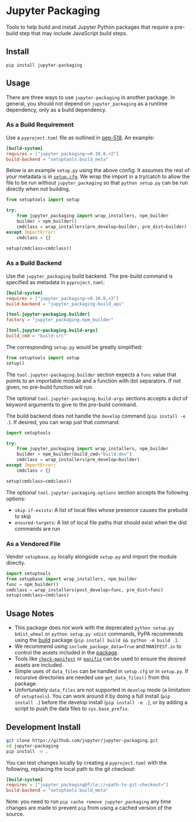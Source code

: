 # Jupyter Packaging

Tools to help build and install Jupyter Python packages that require a pre-build step that may include JavaScript build steps.

## Install

`pip install jupyter-packaging`

## Usage

There are three ways to use `jupyter-packaging` in another package.
In general, you should not depend on `jupyter_packaging` as a runtime dependency, only as a build dependency.

### As a Build Requirement

Use a `pyproject.toml` file as outlined in [pep-518](https://www.python.org/dev/peps/pep-0518/).
An example:

```toml
[build-system]
requires = ["jupyter_packaging~=0.10.0,<2"]
build-backend = "setuptools.build_meta"
```

Below is an example `setup.py` using the above config.
It assumes the rest of your metadata is in [`setup.cfg`](https://setuptools.readthedocs.io/en/latest/userguide/declarative_config.html).
We wrap the import in a try/catch to allow the file to be run without `jupyter_packaging`
so that `python setup.py` can be run directly when not building.

```py
from setuptools import setup

try:
    from jupyter_packaging import wrap_installers, npm_builder
    builder = npm_builder()
    cmdclass = wrap_installers(pre_develop=builder, pre_dist=builder)
except ImportError:
    cmdclass = {}

setup(cmdclass=cmdclass))
```

### As a Build Backend

Use the `jupyter_packaging` build backend.
The pre-build command is specified as metadata in `pyproject.toml`:

```toml
[build-system]
requires = ["jupyter_packaging~=0.10.0,<2"]
build-backend = "jupyter_packaging.build_api"

[tool.jupyter-packaging.builder]
factory = "jupyter_packaging.npm_builder"

[tool.jupyter-packaging.build-args]
build_cmd = "build:src"
```

The corresponding `setup.py` would be greatly simplified:

```py
from setuptools import setup
setup()
```

The `tool.jupyter-packaging.builder` section expects a `func` value that points to an importable
module and a function with dot separators.  If not given, no pre-build function will run.

The optional `tool.jupyter-packaging.build-args` sections accepts a dict of keyword arguments to
give to the pre-build command.

The build backend does not handle the `develop` command (`pip install -e .`).
If desired, you can wrap just that command:

```py
import setuptools

try:
    from jupyter_packaging import wrap_installers, npm_builder
    builder = npm_builder(build_cmd="build:dev")
    cmdclass = wrap_installers(pre_develop=builder)
except ImportError:
    cmdclass = {}

setup(cmdclass=cmdclass))
```

The optional `tool.jupyter-packaging.options` section accepts the following options:

- `skip-if-exists`: A list of local files whose presence causes the prebuild to skip
- `ensured-targets`: A list of local file paths that should exist when the dist commands are run

### As a Vendored File

Vendor `setupbase.py` locally alongside `setup.py` and import the module directly.

```py
import setuptools
from setupbase import wrap_installers, npm_builder
func = npm_builder()
cmdclass = wrap_installers(post_develop=func, pre_dist=func)
setup(cmdclass=cmdclass)
```

## Usage Notes

- This package does not work with the deprecated `python setup.py bdist_wheel` or `python setup.py sdist` commands, PyPA recommends using the [build](https://pypa-build.readthedocs.io/en/latest/index.html) package (`pip install build && python -m build .`).
- We recommend using `include_package_data=True` and `MANIFEST.in` to control the assets included in the [package](https://setuptools.readthedocs.io/en/latest/userguide/datafiles.html).
- Tools like [`check-manifest`](https://github.com/mgedmin/check-manifest) or [`manifix`](https://github.com/vidartf/manifix) can be used to ensure the desired assets are included.
- Simple uses of `data_files` can be handled in `setup.cfg` or in `setup.py`.  If recursive directories are needed use `get_data_files()` from this package.
- Unfortunately `data_files` are not supported in `develop` mode (a limitation of `setuptools`).  You can work around it by doing a full install (`pip install .`) before the develop install (`pip install -e .`), or by adding a script to push the data files to `sys.base_prefix`.

## Development Install

```bash
git clone https://github.com/jupyter/jupyter-packaging.git
cd jupyter-packaging
pip install -e .
```

You can test changes locally by creating a `pyproject.toml` with the following, replacing the local path to the git checkout:

```toml
[build-system]
requires = ["jupyter_packaging@file://<path-to-git-checkout>"]
build-backend = "setuptools.build_meta"
```

Note: you need to run `pip cache remove jupyter_packaging` any time changes are made to prevent `pip` from using a cached version of the source.
